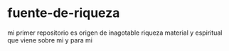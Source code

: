 fuente-de-riqueza
=================

mi primer repositorio es origen de inagotable riqueza material y espiritual que viene sobre mi y para mi